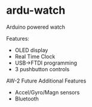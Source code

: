 # ardu-watch
Arduino powered watch

Features:
- OLED display
- Real Time Clock
- USB->FTDI programming
- 3 pushbutton controls


AW-2 Future Additional Features
- Accel/Gyro/Magn sensors
- Bluetooth